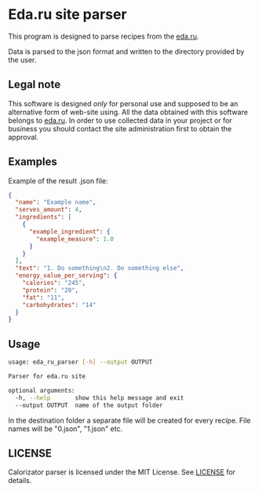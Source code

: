 # Eda.ru site parser

This program is designed to parse recipes from the [eda.ru](http://eda.ru/).

Data is parsed to the json format and written to the directory provided by the user.

## Legal note

This software is designed _only_ for personal use and supposed to be an alternative form of web-site using. All the data obtained with this software belongs to [eda.ru](http://eda.ru/). In order to use collected data in your project or for business you should contact the site administration first to obtain the approval.

## Examples

Example of the result .json file:

```json
{
  "name": "Example name",
  "serves_amount": 4,
  "ingredients": [
    {
      "example_ingredient": {
        "example_measure": 1.0
      }
    }
  ],
  "text": "1. Do something\n2. Do something else",
  "energy_value_per_serving": {
    "calories": "245",
    "protein": "20",
    "fat": "11",
    "carbohydrates": "14"
  }
}
```

## Usage

```sh
usage: eda_ru_parser [-h] --output OUTPUT

Parser for eda.ru site

optional arguments:
  -h, --help       show this help message and exit
  --output OUTPUT  name of the output folder
```

In the destination folder a separate file will be created for every recipe. File names will be "0.json", "1.json" etc.

## LICENSE

Calorizator parser is licensed under the MIT License.
See [LICENSE](LICENSE) for details.
